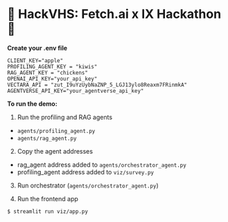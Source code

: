# 🚀 **HackVHS: Fetch.ai x IX Hackathon** 🎉

**Create your .env file**
```.env
CLIENT_KEY="apple"
PROFILING_AGENT_KEY = "kiwis"
RAG_AGENT_KEY = "chickens"
OPENAI_API_KEY="your_api_key"
VECTARA_API = "zut_I9uYzUybNaZNP_5_LGJ13ylo8Reaxm7FRinmkA"
AGENTVERSE_API_KEY="your_agentverse_api_key"
```
**To run the demo:**

1. Run the profiling and RAG agents
- `agents/profiling_agent.py`
- `agents/rag_agent.py`

2. Copy the agent addresses
- rag_agent address added to `agents/orchestrator_agent.py`
- profiling_agent address added to `viz/survey.py`

3. Run orchestrator (`agents/orchestrator_agent.py`)

4. Run the frontend app
```
$ streamlit run viz/app.py
```
